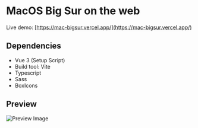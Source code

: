 # MacOS Big Sur on the web

Live demo: [https://mac-bigsur.vercel.app/](https://mac-bigsur.vercel.app/)

## Dependencies

- Vue 3 (Setup Script)
- Build tool: Vite
- Typescript
- Sass
- BoxIcons

## Preview

![Preview Image](https://res.cloudinary.com/naptest/image/upload/v1637208522/mac_n0xmvy.png)
